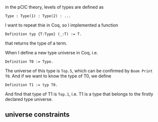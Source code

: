 

in the pCIC theory, levels of types are defined as

    Type : Type(1) : Type(2) : ...

I want to repeat thie in Coq, so I implemented a function

    Definition typ {T:Type} (_:T) := T.

that returns the type of a term.

When I define a new type universe in Coq, i.e.

    Definition T0 := Type.

The universe of this type is `Top.5`, which can be confirmed by `Boom Print T0`.
And if we want to know the type of T0, we define

    Definition T1 := typ T0.

And find that type of T1 is `Top.1`, i.e. T1 is a type that belongs to the firstly
declared type universe.


universe constraints
---


